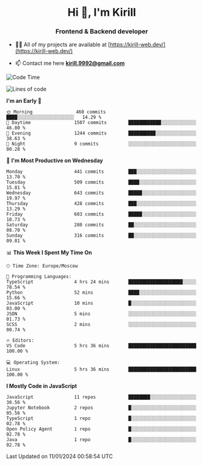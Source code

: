<h1 align="center">Hi 👋, I'm Kirill</h1>
<h3 align="center">Frontend & Backend developer</h3>

- 👨‍💻 All of my projects are available at [https://kirill-web.dev/](https://kirill-web.dev/)

- 📫 Contact me here **kirill.9992@gmail.com**











<!--START_SECTION:waka-->
![Code Time](http://img.shields.io/badge/Code%20Time-1%2C620%20hrs%2044%20mins-blue)

![Lines of code](https://img.shields.io/badge/From%20Hello%20World%20I%27ve%20Written-4.6%20million%20lines%20of%20code-blue)

**I'm an Early 🐤** 

```text
🌞 Morning                460 commits         ████░░░░░░░░░░░░░░░░░░░░░   14.29 % 
🌆 Daytime                1507 commits        ████████████░░░░░░░░░░░░░   46.80 % 
🌃 Evening                1244 commits        ██████████░░░░░░░░░░░░░░░   38.63 % 
🌙 Night                  9 commits           ░░░░░░░░░░░░░░░░░░░░░░░░░   00.28 % 
```
📅 **I'm Most Productive on Wednesday** 

```text
Monday                   441 commits         ███░░░░░░░░░░░░░░░░░░░░░░   13.70 % 
Tuesday                  509 commits         ████░░░░░░░░░░░░░░░░░░░░░   15.81 % 
Wednesday                643 commits         █████░░░░░░░░░░░░░░░░░░░░   19.97 % 
Thursday                 428 commits         ███░░░░░░░░░░░░░░░░░░░░░░   13.29 % 
Friday                   603 commits         █████░░░░░░░░░░░░░░░░░░░░   18.73 % 
Saturday                 280 commits         ██░░░░░░░░░░░░░░░░░░░░░░░   08.70 % 
Sunday                   316 commits         ██░░░░░░░░░░░░░░░░░░░░░░░   09.81 % 
```


📊 **This Week I Spent My Time On** 

```text
🕑︎ Time Zone: Europe/Moscow

💬 Programming Languages: 
TypeScript               4 hrs 24 mins       ████████████████████░░░░░   78.54 % 
Python                   52 mins             ████░░░░░░░░░░░░░░░░░░░░░   15.66 % 
JavaScript               10 mins             █░░░░░░░░░░░░░░░░░░░░░░░░   03.00 % 
JSON                     5 mins              ░░░░░░░░░░░░░░░░░░░░░░░░░   01.73 % 
SCSS                     2 mins              ░░░░░░░░░░░░░░░░░░░░░░░░░   00.74 % 

🔥 Editors: 
VS Code                  5 hrs 36 mins       █████████████████████████   100.00 % 

💻 Operating System: 
Linux                    5 hrs 36 mins       █████████████████████████   100.00 % 
```

**I Mostly Code in JavaScript** 

```text
JavaScript               11 repos            ████████░░░░░░░░░░░░░░░░░   30.56 % 
Jupyter Notebook         2 repos             █░░░░░░░░░░░░░░░░░░░░░░░░   05.56 % 
TypeScript               1 repo              █░░░░░░░░░░░░░░░░░░░░░░░░   02.78 % 
Open Policy Agent        1 repo              █░░░░░░░░░░░░░░░░░░░░░░░░   02.78 % 
Java                     1 repo              █░░░░░░░░░░░░░░░░░░░░░░░░   02.78 % 
```




 Last Updated on 11/01/2024 00:58:54 UTC
<!--END_SECTION:waka-->

